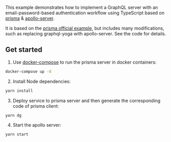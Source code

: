 This example demonstrates how to implement a GraphQL server with an email-password-based authentication workflow using TypeScript based on [prisma](https://github.com/prisma/prisma) & [apollo-server](https://github.com/apollographql/apollo-server).

It is based on the [prisma official example](https://github.com/prisma/prisma-examples/tree/master/typescript-graphql-auth), but includes many modifications, such as replacing graphql-yoga with apollo-server. See the code for details.

## Get started

1. Use [docker-compose](https://docs.docker.com/compose/) to run the prisma server in docker containers:

```sh
docker-compose up -d
```

2. Install Node dependencies:

```sh
yarn install
```

3. Deploy service to prisma server and then generate the corresponding code of prisma client:

```sh
yarn dg
```

4. Start the apollo server:

```sh
yarn start
```
